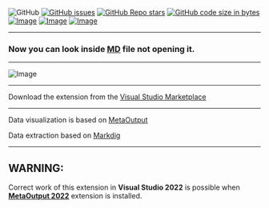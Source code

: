 ![GitHub](https://img.shields.io/github/license/viacheslav-lozinskyi/Preview-MD)
[![GitHub issues](https://img.shields.io/github/issues/viacheslav-lozinskyi/Preview-MD)](https://github.com/viacheslav-lozinskyi/Preview-MD/issues)
[![GitHub Repo stars](https://img.shields.io/github/stars/viacheslav-lozinskyi/Preview-MD)](https://github.com/viacheslav-lozinskyi/Preview-MD/stargazers)
[![GitHub code size in bytes](https://img.shields.io/github/languages/code-size/viacheslav-lozinskyi/Preview-MD)](https://github.com/viacheslav-lozinskyi/Preview-MD)
[![Image](https://img.shields.io/badge/VS-2022-blueviolet)](https://marketplace.visualstudio.com/items?itemName=ViacheslavLozinskyi.MetaOutput-2022)
[![Image](https://img.shields.io/badge/VS-2019-blueviolet)](https://marketplace.visualstudio.com/items?itemName=ViacheslavLozinskyi.MetaOutput-2019)
[![Image](https://img.shields.io/badge/VS-2017-blueviolet)](https://marketplace.visualstudio.com/items?itemName=ViacheslavLozinskyi.MetaOutput-2019)

---

### Now you can look inside [MD](https://en.wikipedia.org/wiki/Markdown) file not opening it.

---

![Image](https://viacheslav-lozinskyi.github.io/Preview-MD/resource/video/Presentation1.gif)

---

Download the extension from the [Visual Studio Marketplace](https://marketplace.visualstudio.com/items?itemName=ViacheslavLozinskyi.Preview-MD)

---

Data visualization is based on [MetaOutput](https://marketplace.visualstudio.com/items?itemName=ViacheslavLozinskyi.MetaOutput-2019)

Data extraction based on [Markdig](https://github.com/lunet-io/markdig)

---

## WARNING:

Correct work of this extension in **Visual Studio 2022** is possible when **[MetaOutput 2022](https://marketplace.visualstudio.com/items?itemName=ViacheslavLozinskyi.MetaOutput-2022)** extension is installed.
